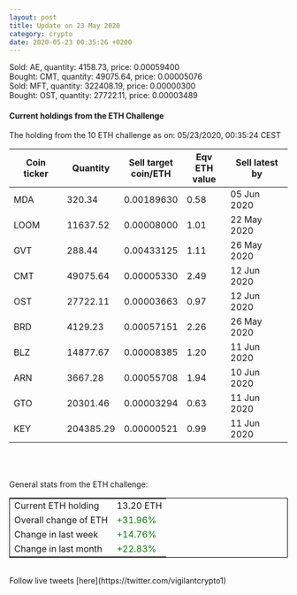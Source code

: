 ```yaml
---
layout: post
title: Update on 23 May 2020
category: crypto
date: 2020-05-23 00:35:26 +0200
---
```

<!-- Global site tag (gtag.js) - Google Analytics -->
<script async src="https://www.googletagmanager.com/gtag/js?id=UA-103831149-5"></script>
<script>
  window.dataLayer = window.dataLayer || [];
  function gtag(){dataLayer.push(arguments);}
  gtag('js', new Date());

  gtag('config', 'UA-103831149-5');
</script>
Sold: AE, quantity:      4158.73, price:   0.00059400<br>Bought: CMT, quantity:     49075.64, price:   0.00005076<br>Sold: MFT, quantity:    322408.19, price:   0.00000300<br>Bought: OST, quantity:     27722.11, price:   0.00003489<br>

#### Current holdings from the ETH Challenge

The holding from the 10 ETH challenge as on: 05/23/2020, 00:35:24 CEST

|Coin ticker|Quantity|Sell target<br>coin/ETH|Eqv ETH<br>value|Sell latest by|
|-----------|--------|-----------|-----------|--------------|
MDA|320.34|  0.00189630|0.58|05 Jun 2020|
LOOM|11637.52|  0.00008000|1.01|22 May 2020|
GVT|288.44|  0.00433125|1.11|26 May 2020|
CMT|49075.64|  0.00005330|2.49|12 Jun 2020|
OST|27722.11|  0.00003663|0.97|12 Jun 2020|
BRD|4129.23|  0.00057151|2.26|26 May 2020|
BLZ|14877.67|  0.00008385|1.20|11 Jun 2020|
ARN|3667.28|  0.00055708|1.94|10 Jun 2020|
GTO|20301.46|  0.00003294|0.63|11 Jun 2020|
KEY|204385.29|  0.00000521|0.99|11 Jun 2020|

<br>
<br>
<br>
General stats from the ETH challenge:

<table style="border:1px solid black;margin-left:auto;margin-right:auto;">
	<tbody>
	<tr>
		<td>Current ETH holding</td>
		<td>     13.20 ETH</td>
	</tr>
	<tr>
		<td>Overall change of ETH</td>
		<td><font color="green">+31.96%</font></td>
	</tr>
	<tr>
		<td>Change in last week</td>
		<td><font color="green">+14.76%</font></td>
	</tr>
	<tr>
		<td>Change in last month</td>
		<td><font color="green">+22.83%</font></td>
	</tr>
	</tbody>
</table>

<br>
Follow live tweets [here](https://twitter.com/vigilantcrypto1)
<br>
<br>